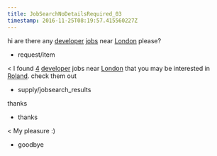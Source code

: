 ```yaml
---
title: JobSearchNoDetailsRequired_03
timestamp: 2016-11-25T08:19:57.415560227Z
---
```


hi are there any [developer](jobrole) [jobs](item_type) near [London](location) please?
* request/item

< I found [4](jobcount) [developer](jobrole) jobs near [London](location) that you may be interested in [Roland](first_name). check them out
* supply/jobsearch_results

thanks
* thanks

< My pleasure :)
* goodbye
